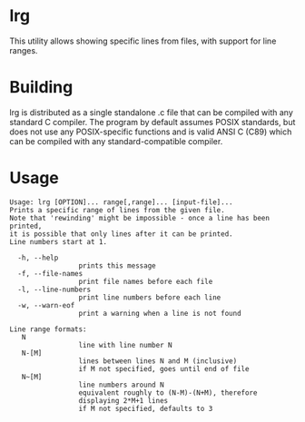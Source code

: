 # lrg

This utility allows showing specific lines from files, with support for
line ranges.

# Building

lrg is distributed as a single standalone .c file that can be compiled
with any standard C compiler. The program by default assumes POSIX standards,
but does not use any POSIX-specific functions and is valid ANSI C (C89)
which can be compiled with any standard-compatible compiler.

# Usage

```
Usage: lrg [OPTION]... range[,range]... [input-file]...
Prints a specific range of lines from the given file.
Note that 'rewinding' might be impossible - once a line has been printed,
it is possible that only lines after it can be printed.
Line numbers start at 1.

  -h, --help
                 prints this message
  -f, --file-names
                 print file names before each file
  -l, --line-numbers
                 print line numbers before each line
  -w, --warn-eof
                 print a warning when a line is not found

Line range formats:
   N
                 line with line number N
   N-[M]
                 lines between lines N and M (inclusive)
                 if M not specified, goes until end of file
   N~[M]
                 line numbers around N
                 equivalent roughly to (N-M)-(N+M), therefore
                 displaying 2*M+1 lines
                 if M not specified, defaults to 3
```
